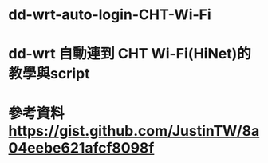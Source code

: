 # dd-wrt-auto-login-CHT-Wi-Fi
# dd-wrt 自動連到 CHT Wi-Fi(HiNet)的教學與script
# 參考資料 https://gist.github.com/JustinTW/8a04eebe621afcf8098f
